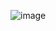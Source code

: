 ![image](https://user-images.githubusercontent.com/44817007/194751817-05363d74-60b2-4e4b-bc85-6e3b1c41f3f6.png)
